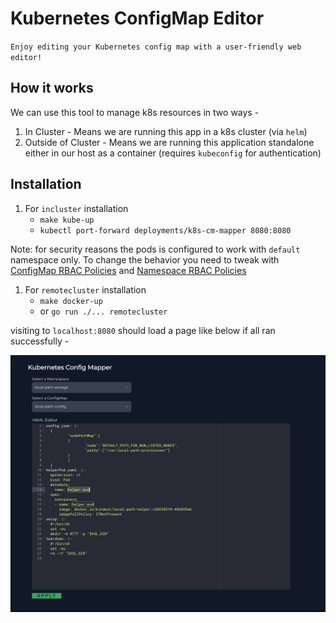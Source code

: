 # Kubernetes ConfigMap Editor
`Enjoy editing your Kubernetes config map with a user-friendly web editor!`

## How it works
We can use this tool to manage k8s resources in two ways -
1. In Cluster - Means we are running this app in a k8s cluster (via `helm`)
2. Outside of Cluster - Means we are running this application standalone either in our host as a container (requires `kubeconfig` for authentication)

## Installation

1. For `incluster` installation  
   - `make kube-up`
   - `kubectl port-forward deployments/k8s-cm-mapper 8080:8080`

Note: for security reasons the pods is configured to work with `default` namespace only. To change the behavior you need to tweak with [ConfigMap RBAC Policies](./helm/k8s-config-mapper/templates/cm-rbac.yaml) and [Namespace RBAC Policies](./helm/k8s-config-mapper/templates/ns-rbac.yaml)

1. For `remotecluster` installation
   - `make docker-up`
   - or `go run ./... remotecluster`

visiting to `localhost:8080` should load a page like below if all ran successfully -

![Kubernetes ConfigMap Editor - Home Page](./_examples/home_page.png "Kubernetes ConfigMap Editor")


